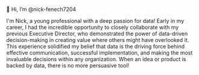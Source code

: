 👋 Hi, I’m @nick-fenech7204

I'm Nick, a young professional with a deep passion for data! 
Early in my career, I had the incredible opportunity to closely collaborate with my previous Executive Director, who demonstrated the power of data-driven decision-making in creating value where others might have overlooked it. 
This experience solidified my belief that data is the driving force behind effective communication, successful implementation, and making the most invaluable decisions within any organization. When an idea or product is backed by data, there is no more persuasive tool!

